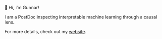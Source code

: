 👋 Hi, I’m Gunnar!

I am a PostDoc inspecting interpretable machine learning through a causal lens.

For more details, check out my [website](https://gunnarkoenig.com/).

<!---
gcskoenig/gcskoenig is a ✨ special ✨ repository because its `README.md` (this file) appears on your GitHub profile.
You can click the Preview link to take a look at your changes.
--->
